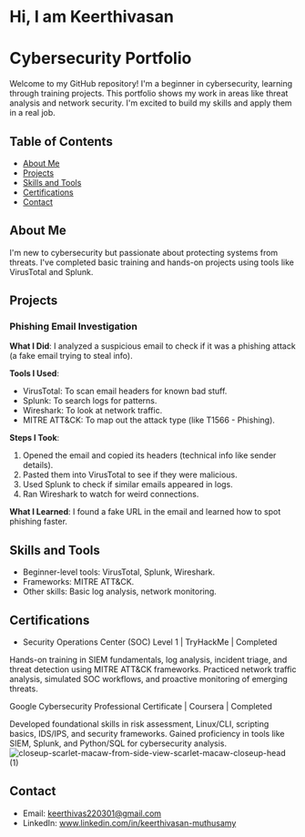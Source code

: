 # Hi, I am Keerthivasan
# Cybersecurity Portfolio

Welcome to my GitHub repository! I'm a beginner in cybersecurity, learning through training projects. This portfolio shows my work in areas like threat analysis and network security. I'm excited to build my skills and apply them in a real job.

## Table of Contents
- [About Me](#about-me)
- [Projects](#projects)
- [Skills and Tools](#skills-and-tools)
- [Certifications](#certifications)
- [Contact](#contact)

## About Me
I'm new to cybersecurity but passionate about protecting systems from threats. I've completed basic training and hands-on projects using tools like VirusTotal and Splunk.

## Projects

### Phishing Email Investigation
**What I Did**: I analyzed a suspicious email to check if it was a phishing attack (a fake email trying to steal info).

**Tools I Used**:
- VirusTotal: To scan email headers for known bad stuff.
- Splunk: To search logs for patterns.
- Wireshark: To look at network traffic.
- MITRE ATT&CK: To map out the attack type (like T1566 - Phishing).

**Steps I Took**:
1. Opened the email and copied its headers (technical info like sender details).
2. Pasted them into VirusTotal to see if they were malicious.
3. Used Splunk to check if similar emails appeared in logs.
4. Ran Wireshark to watch for weird connections.

**What I Learned**: I found a fake URL in the email and learned how to spot phishing faster.

## Skills and Tools
- Beginner-level tools: VirusTotal, Splunk, Wireshark.
- Frameworks: MITRE ATT&CK.
- Other skills: Basic log analysis, network monitoring.

## Certifications
- Security Operations Center (SOC) Level 1 | TryHackMe | Completed

Hands-on training in SIEM fundamentals, log analysis, incident triage, and threat detection using MITRE ATT&CK frameworks. Practiced network traffic analysis, simulated SOC workflows, and proactive monitoring of emerging threats.

Google Cybersecurity Professional Certificate | Coursera | Completed 

Developed foundational skills in risk assessment, Linux/CLI, scripting basics, IDS/IPS, and security frameworks. Gained proficiency in tools like SIEM, Splunk, and Python/SQL for cybersecurity analysis.![closeup-scarlet-macaw-from-side-view-scarlet-macaw-closeup-head (1)](https://github.com/user-attachments/assets/cf837d1a-e81f-440d-b278-e3db7d60893b)



## Contact
- Email: keerthivas220301@gmail.com
- LinkedIn: www.linkedin.com/in/keerthivasan-muthusamy
